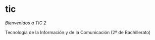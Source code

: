 # tic
*Bienvenidos a TIC 2*


Tecnología de la Información y de la Comunicación 
(2º de Bachillerato)
